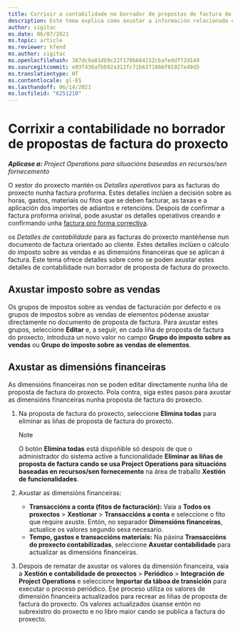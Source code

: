 ```yaml
---
title: Corrixir a contabilidade no borrador de propostas de factura do proxecto
description: Este tema explica como axustar a información relacionada coa contabilidade nun borrador de proposta de factura.
author: sigitac
ms.date: 06/07/2021
ms.topic: article
ms.reviewer: kfend
ms.author: sigitac
ms.openlocfilehash: 387dc9a81db9c22f170b664152cbafeddf72d149
ms.sourcegitcommit: e93f436afbb92a312fc71b6371866f01927e49d5
ms.translationtype: HT
ms.contentlocale: gl-ES
ms.lasthandoff: 06/14/2021
ms.locfileid: "6251210"
---
```

# <a name="correct-the-accounting-on-draft-project-invoice-proposals"></a>Corrixir a contabilidade no borrador de propostas de factura do proxecto

_**Aplícase a:** Project Operations para situacións baseadas en recursos/sen fornecemento_

O xestor do proxecto mantén os *Detalles operativos* para as facturas do proxecto nunha factura proforma. Estes detalles inclúen a decisión sobre as horas, gastos, materiais ou fitos que se deben facturar, as taxas e a aplicación dos importes de adiantos e retencións. Despois de confirmar a factura proforma orixinal, pode axustar os detalles operativos creando e confirmando unha [factura pro forma correctiva](../proforma-invoicing/corrective-invoices.md).

os *Detalles de contabilidade* para as facturas do proxecto mantéñense nun documento de factura orientado ao cliente. Estes detalles inclúen o cálculo do imposto sobre as vendas e as dimensións financeiras que se aplican á factura. Este tema ofrece detalles sobre como se poden axustar estes detalles de contabilidade nun borrador de proposta de factura do proxecto.

## <a name="adjust-sales-tax"></a>Axustar imposto sobre as vendas

Os grupos de impostos sobre as vendas de facturación por defecto e os grupos de impostos sobre as vendas de elementos pódense axustar directamente no documento de proposta de factura. Para axustar estes grupos, seleccione **Editar** e, a seguir, en cada liña de proposta de factura do proxecto, introduza un novo valor no campo **Grupo do imposto sobre as vendas** ou **Grupo do imposto sobre as vendas de elementos**.

## <a name="adjust-financial-dimensions"></a>Axustar as dimensións financeiras

As dimensións financeiras non se poden editar directamente nunha liña de proposta de factura do proxecto. Pola contra, siga estes pasos para axustar as dimensións financeiras nunha proposta de factura do proxecto.

1. Na proposta de factura do proxecto, seleccione **Elimina todas** para eliminar as liñas de proposta de factura do proxecto.

    > [!NOTE]
    > O botón **Elimina todas** está dispoñible só despois de que o administrador do sistema active a funcionalidade **Eliminar as liñas de proposta de factura cando se usa Project Operations para situacións baseadas en recursos/sen fornecemento** na área de traballo **Xestión de funcionalidades**.

2. Axustar as dimensións financeiras:

    - **Transaccións a conta (fitos de facturación):** Vaia a **Todos os proxectos** \> **Xestionar** \> **Transaccións a conta** e seleccione o fito que require axuste. Entón, no separador **Dimensións financeiras**, actualice os valores segundo sexa necesario.
    - **Tempo, gastos e transaccións materiais:** Na páxina **Transaccións do proxecto contabilizadas**, seleccione **Axustar contabilidade** para actualizar as dimensións financeiras.

3. Despois de rematar de axustar os valores da dimensión financeira, vaia a **Xestión e contabilidade de proxectos** \> **Periódico** \> **Integración de Project Operations** e seleccione **Importar da táboa de transición** para executar o proceso periódico. Ese proceso utiliza os valores de dimensión financeira actualizados para recrear as liñas de proposta de factura do proxecto. Os valores actualizados úsanse entón no subrexistro do proxecto e no libro maior cando se publica a factura do proxecto.
